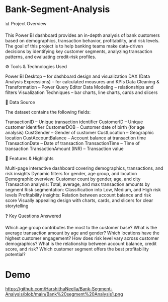 # Bank-Segment-Analysis

📊 Project Overview

This Power BI dashboard provides an in-depth analysis of bank customers based on demographics, transaction behavior, profitability, and risk levels.
The goal of this project is to help banking teams make data-driven decisions by identifying key customer segments, analyzing transaction patterns, and evaluating credit-risk profiles.

⚙️ Tools & Technologies Used

Power BI Desktop – for dashboard design and visualization
DAX (Data Analysis Expressions) – for calculated measures and KPIs
Data Cleaning & Transformation – Power Query Editor
Data Modeling – relationships and filters
Visualization Techniques – bar charts, line charts, cards and slicers

📂 Data Source

The dataset contains the following fields:

TransactionID – Unique transaction identifier
CustomerID – Unique customer identifier
CustomerDOB – Customer date of birth (for age analysis)
CustGender – Gender of customer
CustLocation – Geographic location
CustAccountBalance – Account balance at transaction time
TransactionDate – Date of transaction
TransactionTime – Time of transaction
TransactionAmount (INR) – Transaction value

🌟 Features & Highlights

Multi-page interactive dashboard covering demographics, transactions, and risk insights
Dynamic filters for gender, age group, and location
Demographic overview: Customer count by gender, age, and city
Transaction analysis: Total, average, and max transaction amounts by segment
Risk segmentation: Classification into Low, Medium, and High risk levels
Profitability insights: Relation between account balance and risk score
Visually appealing design with charts, cards, and slicers for clear storytelling

❓ Key Questions Answered

Which age group contributes the most to the customer base?
What is the average transaction amount by age and gender?
Which locations have the highest customer engagement?
How does risk level vary across customer demographics?
What is the relationship between account balance, credit score, and risk?
Which customer segment offers the best profitability potential?

# Demo
https://github.com/HarshithaNeella/Bank-Segment-Analysis/blob/main/Bank%20segment%20Analysis1.png



